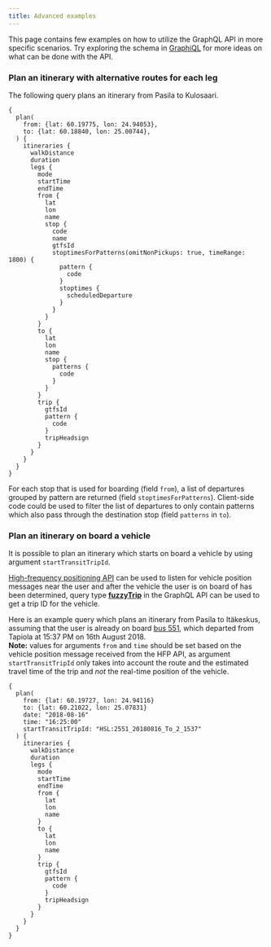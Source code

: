 ```yaml
---
title: Advanced examples
---
```


This page contains few examples on how to utilize the GraphQL API in more specific scenarios. Try exploring the schema in [GraphiQL](../1-graphiql/) for more ideas on what can be done with the API.

### Plan an itinerary with alternative routes for each leg

The following query plans an itinerary from Pasila to Kulosaari.

```
{
  plan(
    from: {lat: 60.19775, lon: 24.94053},
    to: {lat: 60.18840, lon: 25.00744},
  ) {
    itineraries {
      walkDistance
      duration
      legs {
        mode
        startTime
        endTime
        from {
          lat
          lon
          name
          stop {
            code
            name
            gtfsId
            stoptimesForPatterns(omitNonPickups: true, timeRange: 1800) {
              pattern {
                code
              }
              stoptimes {
                scheduledDeparture
              }
            }
          }
        }
        to {
          lat
          lon
          name
          stop {
            patterns {
              code
            }
          }
        }
        trip {
          gtfsId
          pattern {
            code
          }
          tripHeadsign
        }
      }
    }
  }
}
```

For each stop that is used for boarding (field `from`), a list of departures grouped by pattern are returned (field `stoptimesForPatterns`). Client-side code could be used to filter the list of departures to only contain patterns which also pass through the destination stop (field `patterns` in `to`).

### Plan an itinerary on board a vehicle

It is possible to plan an itinerary which starts on board a vehicle by using argument `startTransitTripId`. 

[High-frequency positioning API](../../4-realtime-api/vehicle-positions/) can be used to listen for vehicle position messages near the user and after the vehicle the user is on board of has been determined, query type **[fuzzyTrip](../routes/#fuzzytrip)** in the GraphQL API can be used to get a trip ID for the vehicle.

Here is an example query which plans an itinerary from Pasila to Itäkeskus, assuming that the user is already on board [bus 551](https://www.reittiopas.fi/linjat/HSL:2551/pysakit/HSL:2551:1:02), which departed from Tapiola at 15:37 PM on 16th August 2018.
<br/>**Note:** values for arguments `from` and `time` should be set based on the vehicle position message received from the HFP API, as argument `startTransitTripId` only takes into account the route and the estimated travel time of the trip and *not* the real-time position of the vehicle.

```
{
  plan(
    from: {lat: 60.19727, lon: 24.94116}
    to: {lat: 60.21022, lon: 25.07831}
    date: "2018-08-16"
    time: "16:25:00"
    startTransitTripId: "HSL:2551_20180816_To_2_1537"
  ) {
    itineraries {
      walkDistance
      duration
      legs {
        mode
        startTime
        endTime
        from {
          lat
          lon
          name
        }
        to {
          lat
          lon
          name
        }
        trip {
          gtfsId
          pattern {
            code
          }
          tripHeadsign
        }
      }
    }
  }
}
```
